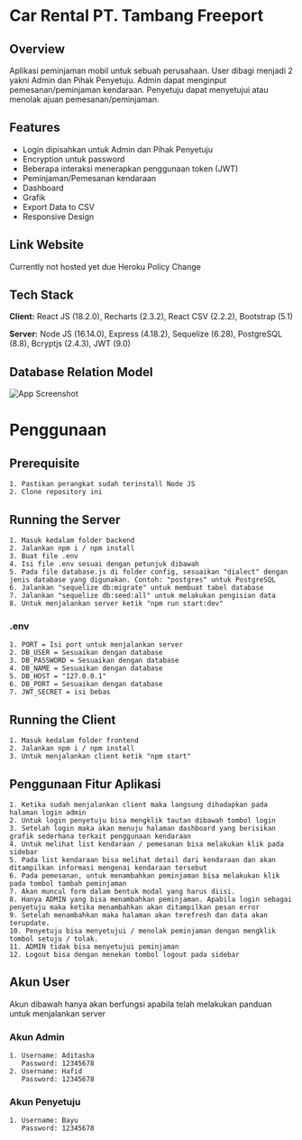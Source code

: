 # Car Rental PT. Tambang Freeport

## Overview

Aplikasi peminjaman mobil untuk sebuah perusahaan.
User dibagi menjadi 2 yakni Admin dan Pihak Penyetuju.
Admin dapat menginput pemesanan/peminjaman kendaraan.
Penyetuju dapat menyetujui atau menolak ajuan pemesanan/peminjaman.

## Features

- Login dipisahkan untuk Admin dan Pihak Penyetuju
- Encryption untuk password
- Beberapa interaksi menerapkan penggunaan token (JWT)
- Peminjaman/Pemesanan kendaraan
- Dashboard
- Grafik
- Export Data to CSV
- Responsive Design

## Link Website

Currently not hosted yet due Heroku Policy Change

## Tech Stack

**Client:** React JS (18.2.0), Recharts (2.3.2), React CSV (2.2.2), Bootstrap (5.1)

**Server:** Node JS (16.14.0), Express (4.18.2), Sequelize (6.28), PostgreSQL (8.8), Bcryptjs (2.4.3), JWT (9.0)

## Database Relation Model

![App Screenshot](https://res.cloudinary.com/dgr7ck0sl/image/upload/v1674127818/Screenshot_2023-01-19_182740_jletbx.png)

# Penggunaan

## Prerequisite

    1. Pastikan perangkat sudah terinstall Node JS
    2. Clone repository ini

## Running the Server

    1. Masuk kedalam folder backend
    2. Jalankan npm i / npm install
    3. Buat file .env
    4. Isi file .env sesuai dengan petunjuk dibawah
    5. Pada file database.js di folder config, sesuaikan "dialect" dengan jenis database yang digunakan. Contoh: "postgres" untuk PostgreSQL
    6. Jalankan "sequelize db:migrate" untuk membuat tabel database
    7. Jalankan "sequelize db:seed:all" untuk melakukan pengisian data
    8. Untuk menjalankan server ketik "npm run start:dev"

### .env

    1. PORT = Isi port untuk menjalankan server
    2. DB_USER = Sesuaikan dengan database
    3. DB_PASSWORD = Sesuaikan dengan database
    4. DB_NAME = Sesuaikan dengan database
    5. DB_HOST = "127.0.0.1"
    6. DB_PORT = Sesuaikan dengan database
    7. JWT_SECRET = isi bebas

## Running the Client

    1. Masuk kedalam folder frontend
    2. Jalankan npm i / npm install
    3. Untuk menjalankan client ketik "npm start"

## Penggunaan Fitur Aplikasi

    1. Ketika sudah menjalankan client maka langsung dihadapkan pada halaman login admin
    2. Untuk login penyetuju bisa mengklik tautan dibawah tombol login
    3. Setelah login maka akan menuju halaman dashboard yang berisikan grafik sederhana terkait penggunaan kendaraan
    4. Untuk melihat list kendaraan / pemesanan bisa melakukan klik pada sidebar
    5. Pada list kendaraan bisa melihat detail dari kendaraan dan akan ditampilkan informasi mengenai kendaraan tersebut
    6. Pada pemesanan, untuk menambahkan peminjaman bisa melakukan klik pada tombol tambah peminjaman
    7. Akan muncul form dalam bentuk modal yang harus diisi.
    8. Hanya ADMIN yang bisa menambahkan peminjaman. Apabila login sebagai penyetuju maka ketika menambahkan akan ditampilkan pesan error
    9. Setelah menambahkan maka halaman akan terefresh dan data akan terupdate.
    10. Penyetuju bisa menyetujui / menolak peminjaman dengan mengklik tombol setuju / tolak.
    11. ADMIN tidak bisa menyetujui peminjaman
    12. Logout bisa dengan menekan tombol logout pada sidebar

## Akun User

Akun dibawah hanya akan berfungsi apabila telah melakukan
panduan untuk menjalankan server

### Akun Admin

    1. Username: Aditasha
       Password: 12345678
    2. Username: Hafid
       Password: 12345678

### Akun Penyetuju

    1. Username: Bayu
       Password: 12345678
